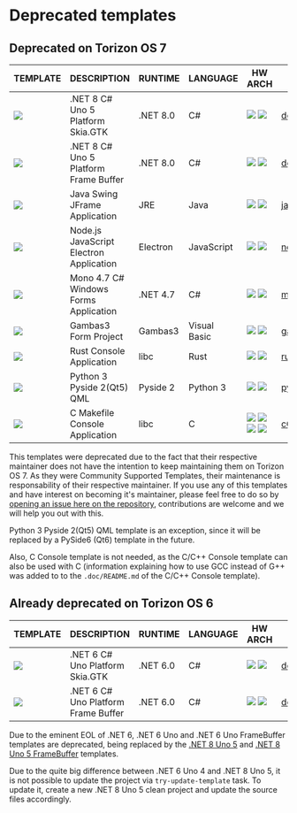# Deprecated templates

## Deprecated on Torizon OS 7

| TEMPLATE | DESCRIPTION | RUNTIME | LANGUAGE | HW ARCH | FOLDER | CONTRIBUTOR |
| -------- | ----------- | ------- | -------- | ------- | ------ | ----------- |
| ![](https://raw.githubusercontent.com/toradex/vscode-torizon-templates-documentation/refs/heads/main/thumbnails/unogtk5.png?raw=true) | .NET 8 C# Uno 5 Platform Skia.GTK | .NET 8.0 | C# | ![](assets/img/arm32.png?raw=true&id=2) ![](assets/img/arm64.png?raw=true&id=2) | [dotnetUno5](./dotnetUno5) | ![](https://avatars.githubusercontent.com/u/2633321?v=4&s=64) [@microhobby](https://www.github.com/microhobby) |
| ![](https://raw.githubusercontent.com/toradex/vscode-torizon-templates-documentation/refs/heads/main/thumbnails/unofbdrm5.png?raw=true) | .NET 8 C# Uno 5 Platform Frame Buffer | .NET 8.0 | C# | ![](assets/img/arm32.png?raw=true&id=2) ![](assets/img/arm64.png?raw=true&id=2) | [dotnetUno5FrameBuffer](./dotnetUno5FrameBuffer) | ![](https://avatars.githubusercontent.com/u/2633321?v=4&s=64) [@microhobby](https://www.github.com/microhobby) |
| ![](https://raw.githubusercontent.com/toradex/vscode-torizon-templates-documentation/refs/heads/main/thumbnails/jframe.png?raw=true) | Java Swing JFrame Application | JRE | Java | ![](assets/img/arm32.png?raw=true&id=2) ![](assets/img/arm64.png?raw=true&id=2) | [javaForms](./javaForms) | ![](https://avatars.githubusercontent.com/u/2633321?v=4&s=64) [@microhobby](https://www.github.com/microhobby) |
| ![](https://raw.githubusercontent.com/toradex/vscode-torizon-templates-documentation/refs/heads/main/thumbnails/electronjs.png?raw=true) | Node.js JavaScript Electron Application | Electron | JavaScript | ![](assets/img/arm32.png?raw=true&id=2) ![](assets/img/arm64.png?raw=true&id=2) | [nodeElectron](./nodeElectron) | ![](https://avatars.githubusercontent.com/u/2633321?v=4&s=64) [@microhobby](https://www.github.com/microhobby) |
| ![](https://raw.githubusercontent.com/toradex/vscode-torizon-templates-documentation/refs/heads/main/thumbnails/monowinforms.png?raw=true) | Mono 4.7 C# Windows Forms Application | .NET 4.7 | C# | ![](assets/img/arm32.png?raw=true&id=2) ![](assets/img/arm64.png?raw=true&id=2) | [monoCsharpForms](./monoCsharpForms) | ![](https://avatars.githubusercontent.com/u/2633321?v=4&s=64) [@microhobby](https://www.github.com/microhobby) |
| ![](https://raw.githubusercontent.com/toradex/vscode-torizon-templates-documentation/refs/heads/main/thumbnails/gambasform.png?raw=true) | Gambas3 Form Project | Gambas3 | Visual Basic | ![](assets/img/arm32.png?raw=true&id=2) ![](assets/img/arm64.png?raw=true&id=2) | [gambasForms](./gambasForms) | ![](https://avatars.githubusercontent.com/u/2633321?v=4&s=64) [@microhobby](https://www.github.com/microhobby) |
| ![](https://raw.githubusercontent.com/toradex/vscode-torizon-templates-documentation/refs/heads/main/thumbnails/rust-console.png?raw=true) | Rust Console Application | libc | Rust | ![](assets/img/arm32.png?raw=true&id=2) ![](assets/img/arm64.png?raw=true&id=2) | [rustConsole](./rustConsole) | ![](https://avatars.githubusercontent.com/u/19845403?v=4&s=64) [@skkywalker](https://www.github.com/skkywalker) |
| ![](https://raw.githubusercontent.com/toradex/vscode-torizon-templates-documentation/refs/heads/main/thumbnails/python3console.png?raw=true) | Python 3 Pyside 2(Qt5) QML | Pyside 2 | Python 3 | ![](assets/img/arm32.png?raw=true&id=2) ![](assets/img/arm64.png?raw=true&id=2) | [python3Pyside2QML](./python3Pyside2QML) | ![](https://github.com/toradex/vscode-torizon-templates-documentation/blob/main/thumbnails/none.png?raw=true) [@andreriesco](https://www.github.com/andreriesco) |
| ![](https://raw.githubusercontent.com/toradex/vscode-torizon-templates-documentation/refs/heads/main/thumbnails/cconsole.png?raw=true) | C Makefile Console Application | libc | C | ![](assets/img/arm32.png?raw=true&id=2) ![](assets/img/arm64.png?raw=true&id=2) ![](assets/img/riscv64.png?raw=true&id=2) ![](assets/img/x8664.png?raw=true&id=2) | [cConsole](./cConsole) | ![](https://avatars.githubusercontent.com/u/19562097?v=4&s=64) [@hiagofranco](https://www.github.com/hiagofranco) |

This templates were deprecated due to the fact that their respective maintainer does not have the intention to keep maintaining them on Torizon OS 7. As they were Community Supported Templates, their maintenance is responsability of their respective maintainer. If you use any of this templates and have interest on becoming it's maintainer, please feel free to do so by [opening an issue here on the repository](https://github.com/torizon/vscode-torizon-templates/issues), contributions are welcome and we will help you out with this.

Python 3 Pyside 2(Qt5) QML template is an exception, since it will be replaced by a PySide6 (Qt6) template in the future.

Also, C Console template is not needed, as the C/C++ Console template can also be used with C (information explaining how to use GCC instead of G++ was added to to the `.doc/README.md` of the C/C++ Console template).

## Already deprecated on Torizon OS 6

| TEMPLATE | DESCRIPTION | RUNTIME | LANGUAGE | HW ARCH | FOLDER | CONTRIBUTOR |
| -------- | ----------- | ------- | -------- | ------- | ------ | ----------- |
| ![](https://raw.githubusercontent.com/toradex/vscode-torizon-templates-documentation/refs/heads/main/thumbnails/unogtk.png?raw=true) | .NET 6 C# Uno Platform Skia.GTK | .NET 6.0 | C# | ![](assets/img/arm32.png?raw=true&id=2) ![](assets/img/arm64.png?raw=true&id=2)   | [dotnetUno](./dotnetUno) | ![](https://avatars.githubusercontent.com/u/2633321?v=4&s=64&s=64) [@microhobby](https://www.github.com/microhobby) |
| ![](https://raw.githubusercontent.com/toradex/vscode-torizon-templates-documentation/refs/heads/main/thumbnails/unofbdrm.png?raw=true) | .NET 6 C# Uno Platform Frame Buffer | .NET 6.0 | C# | ![](assets/img/arm32.png?raw=true&id=2) ![](assets/img/arm64.png?raw=true&id=2) | [dotnetUnoFrameBuffer](./dotnetUnoFrameBuffer) | ![](https://avatars.githubusercontent.com/u/2633321?v=4&s=64) [@microhobby](https://www.github.com/microhobby) |

Due to the eminent EOL of .NET 6, .NET 6 Uno and .NET 6 Uno FrameBuffer templates are deprecated, being replaced by the [.NET 8 Uno 5](./dotnetUno5) and [.NET 8 Uno 5 FrameBuffer](./dotnetUno5FrameBuffer) templates.

Due to the quite big difference between .NET 6 Uno 4 and .NET 8 Uno 5, it is not possible to update the project via `try-update-template` task. To update it, create a new .NET 8 Uno 5 clean project and update the source files accordingly.
